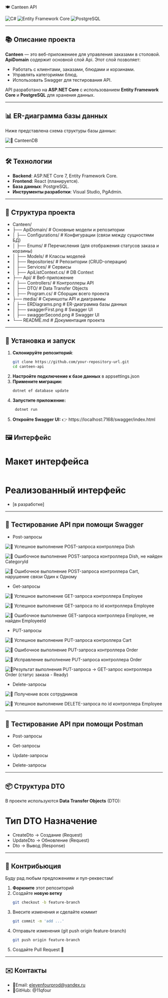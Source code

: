 🍽 Canteen API

![C#](https://img.shields.io/badge/C%23-7.0-purple?style=flat-square&logo=csharp)
![Entity Framework Core](https://img.shields.io/badge/EF%20Core-9.0.2-green?style=flat-square&logo=ef)
![PostgreSQL](https://img.shields.io/badge/PostgreSQL-15-blue?style=flat-square&logo=postgresql)

---

## 📚 Описание проекта

**Canteen** — это веб-приложениее для управления заказами в столовой. 
**ApiDomain** содержит основной слой Api. Этот слой позволяет:
- Работать с клиентами, заказами, блюдами и корзинами.
- Управлять категориями блюд.
- Использовать Swagger для тестирования API.

API разработано на **ASP.NET Core** с использованием **Entity Framework Core** и **PostgreSQL** для хранения данных.

---

## 📊 ER-диаграмма базы данных

Ниже представлена схема структуры базы данных:

![📌 CanteenDB](https://github.com/11qfour/Canteen/tree/main/media/ERDiagrams.png)

---

## 🛠️ Технологии

- **Backend**: ASP.NET Core 7, Entity Framework Core.
- **Frontend**: React (планируется).
- **База данных**:  PostgreSQL.
- **Инструменты разработки**: Visual Studio, PgAdmin.

---

## 📂 Структура проекта
* Canteen/
* ├── ApiDomain/                  # Основные модели и репозитории
* │   ├── Configurations/         # Конфигурации (связи между сущностями БД)
* │   ├── Enums/                  # Перечисления (для отображения статусов заказа и корзины)
* │   ├── Models/                 # Классы моделей
* │   ├── Repositories/           # Репозитории (CRUD-операции)
* │   ├── Services/               # Сервисы
* │   ├── ApiListContext.cs/      # DB Context
* ├── Api/                        # Веб-приложение 
* │   ├── Controllers/            # Контроллеры API
* │   ├── DTO/                   # Data Transfer Objects
* │   ├── Program.cs/             # Сборщик всего проекта
* ├── media/                      # Скриншоты API и диаграммы
* │   ├── ERDiagrams.png          # ER-диаграмма базы данных
* │   ├── swaggerFirst.png        # Swagger UI
* │   ├── swaggerSecond.png       # Swagger UI
* └── README.md                   # Документация проекта

---

## 🔧 Установка и запуск

1. **Склонируйте репозиторий**:
   ```bash
   git clone https://github.com/your-repository-url.git
   cd canteen-api

2. **Настройте подключение к базе данных** в appsettings.json
3. **Примените миграции:**
    ```bash
    dotnet ef database update
4. **Запустите приложение:**
    ```bash
     dotnet run
5. **Откройте Swagger UI:** 👉 https://localhost:7168/swagger/index.html


## 🖼️ Интерфейс 

# Макет интерфейса

![]()

# Реализованный интерфейс

* [в разработке]

---

## 🧪 Тестирование API при помощи **Swagger**

* Post-запросы

![📌 Успешное выполнение POST-запроса контроллера Dish](https://github.com/11qfour/Canteen/tree/main/media/postSuccess.png)

![📌 Ошибочное выполнение POST-запроса контроллера Dish, не найден CategoryId](https://github.com/11qfour/Canteen/tree/main/media/postError1.png)

![📌 Ошибочное выполнение POST-запроса контроллера Cart, нарушение связи Один к Одному](https://github.com/11qfour/Canteen/tree/main/media/postError2.png)

* Get-запросы

![📌 Успешное выполнение GET-запроса контроллера Employee](https://github.com/11qfour/Canteen/tree/main/media/getSuccess1.png)

![📌 Успешное выполнение GET-запроса по id контроллера Employee](https://github.com/11qfour/Canteen/tree/main/media/getSuccess2.png)

![📌 Ошибочное выполнение GET-запроса контроллера Employee, не найден EmployeeId](https://github.com/11qfour/Canteen/tree/main/media/getError.png)

* PUT-запросы

![📌 Успешное выполнение PUT-запроса контроллера Cart](https://github.com/11qfour/Canteen/tree/main/media/putSuccess1.png)

![📌 Ошибочное выполнение PUT-запроса контроллера Order](https://github.com/11qfour/Canteen/tree/main/media/putError.png)

![📌 Исправление выполнение PUT-запроса контроллера Order](https://github.com/11qfour/Canteen/tree/main/media/putChange.png)

![📌Результат выполнения PUT-запроса -> GET-запрос контроллера Order (статус заказа - Ready)](https://github.com/11qfour/Canteen/tree/main/media/putSuccess2.png)

* Delete-запросы

![📌 Получение всех сотрудников](https://github.com/11qfour/Canteen/tree/main/media/deleteCheck.png)

![📌 Успешное выполнение DELETE-запроса по id контроллера Employee](https://github.com/11qfour/Canteen/tree/main/media/deleteSuccess.png)

---

## 🔬 Тестирование API при помощи **Postman**

* Post-запросы

* Get-запросы

* Update-запросы

* Delete-запросы

---
## 📦 Структура DTO
В проекте используются **Data Transfer Objects** (DTO):
# Тип DTO                     Назначение
* <name>CreateDto     ->        Создание (Request)
* <name>UpdateDto     ->        Обновление (Request)
* <name>Dto           ->      Вывод (Response)

---

## 🤝 Контрибьюция
Буду рад любым предложениям и пул-реквестам!
1. **Форкните**  этот репозиторий
2. Создайте **новую ветку** 
    ```bash
    git checkout -b feature-branch
3. Внесите изменения и сделайте коммит
    ```bash
    git commit -m 'add ...'
4. Отправьте изменения (git push origin feature-branch)
    ```bash
    git push origin feature-branch
5. Создайте Pull Request 🚀

---

## ✉️ Контакты

* 📧Email: elevenfourprod@yandex.ru
* 🐙GitHub: @11qfour
